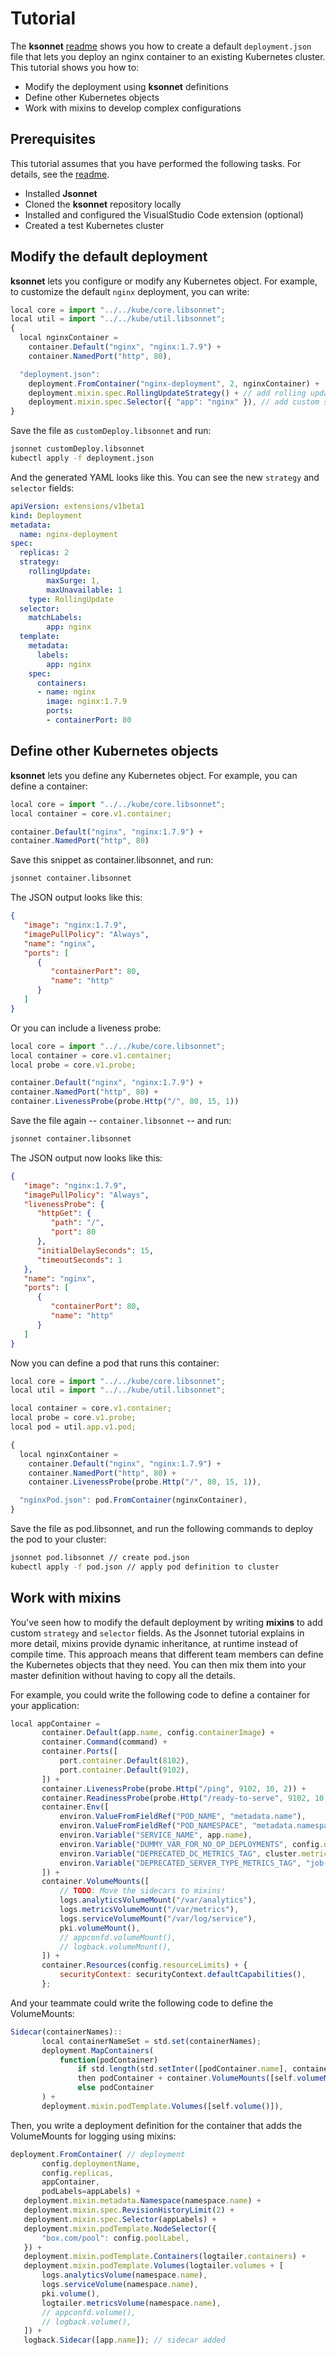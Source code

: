 # Tutorial

The **ksonnet** [readme][readme] 
shows you how to create a default 
`deployment.json` file that lets you deploy an nginx container 
to an existing Kubernetes cluster. This tutorial shows you how to:

* Modify the deployment using **ksonnet** definitions
* Define other Kubernetes objects
* Work with mixins to develop complex configurations

## Prerequisites

This tutorial assumes that you have performed the following 
tasks. For details, see the [readme][readme].

* Installed **Jsonnet**
* Cloned the **ksonnet** repository locally
* Installed and configured the VisualStudio Code extension 
(optional)
* Created a test Kubernetes cluster

## Modify the default deployment

**ksonnet** lets you configure or modify any Kubernetes object. For 
example, to customize the default `nginx` deployment, you can write:

```javascript
local core = import "../../kube/core.libsonnet";
local util = import "../../kube/util.libsonnet";
{
  local nginxContainer =
    container.Default("nginx", "nginx:1.7.9") +
    container.NamedPort("http", 80),

  "deployment.json":
    deployment.FromContainer("nginx-deployment", 2, nginxContainer) +
    deployment.mixin.spec.RollingUpdateStrategy() + // add rolling update strategy
    deployment.mixin.spec.Selector({ "app": "nginx" }), // add custom selector
}
```

Save the file as `customDeploy.libsonnet` 
and run:

```bash
jsonnet customDeploy.libsonnet
kubectl apply -f deployment.json
```

And the generated YAML looks like this. You can see the new `strategy` 
and `selector` fields:

```yaml
apiVersion: extensions/v1beta1
kind: Deployment
metadata:
  name: nginx-deployment
spec:
  replicas: 2
  strategy:
    rollingUpdate:
        maxSurge: 1,
        maxUnavailable: 1
    type: RollingUpdate
  selector:
    matchLabels:
        app: nginx
  template:
    metadata:
      labels:
        app: nginx
    spec:
      containers:
      - name: nginx
        image: nginx:1.7.9
        ports:
        - containerPort: 80
```

## Define other Kubernetes objects

**ksonnet** lets you define any Kubernetes object. For example, 
you can define a container:

```javascript
local core = import "../../kube/core.libsonnet";
local container = core.v1.container;

container.Default("nginx", "nginx:1.7.9") +
container.NamedPort("http", 80)
```

Save this snippet as container.libsonnet, and run:

```bash
jsonnet container.libsonnet
```

The JSON output looks like this:

```json
{
   "image": "nginx:1.7.9",
   "imagePullPolicy": "Always",
   "name": "nginx",
   "ports": [
      {
         "containerPort": 80,
         "name": "http"
      }
   ]
}
```

Or you can include a liveness probe:

```javascript
local core = import "../../kube/core.libsonnet";
local container = core.v1.container;
local probe = core.v1.probe;

container.Default("nginx", "nginx:1.7.9") +
container.NamedPort("http", 80) +
container.LivenessProbe(probe.Http("/", 80, 15, 1))
```

Save the file again -- `container.libsonnet` -- 
and run:

```bash
jsonnet container.libsonnet
```

The JSON output now looks like this:

```json
{
   "image": "nginx:1.7.9",
   "imagePullPolicy": "Always",
   "livenessProbe": {
      "httpGet": {
         "path": "/",
         "port": 80
      },
      "initialDelaySeconds": 15,
      "timeoutSeconds": 1
   },
   "name": "nginx",
   "ports": [
      {
         "containerPort": 80,
         "name": "http"
      }
   ]
}
```

Now you can define a pod that runs this container:

```javascript
local core = import "../../kube/core.libsonnet";
local util = import "../../kube/util.libsonnet";

local container = core.v1.container;
local probe = core.v1.probe;
local pod = util.app.v1.pod;

{
  local nginxContainer =
    container.Default("nginx", "nginx:1.7.9") +
    container.NamedPort("http", 80) +
    container.LivenessProbe(probe.Http("/", 80, 15, 1)),

  "nginxPod.json": pod.FromContainer(nginxContainer),
}
```

Save the file as pod.libsonnet, and run the following commands 
to deploy the pod to your cluster:

```bash
jsonnet pod.libsonnet // create pod.json
kubectl apply -f pod.json // apply pod definition to cluster
```

## Work with mixins

You've seen how to modify the default deployment by writing 
**mixins** to add custom `strategy` and `selector` fields. 
As the Jsonnet tutorial explains in more detail, mixins provide 
dynamic inheritance, at runtime instead of compile time. This 
approach means that different team members can define the 
Kubernetes objects that they need. You can then mix them into 
your master definition without having to copy all the details.

For example, you could write the following code to define a 
container for your application:

```javascript
local appContainer =
       container.Default(app.name, config.containerImage) +
       container.Command(command) +
       container.Ports([
           port.container.Default(8102),
           port.container.Default(9102),
       ]) +
       container.LivenessProbe(probe.Http("/ping", 9102, 10, 2)) +
       container.ReadinessProbe(probe.Http("/ready-to-serve", 9102, 10, 2)) +
       container.Env([
           environ.ValueFromFieldRef("POD_NAME", "metadata.name"),
           environ.ValueFromFieldRef("POD_NAMESPACE", "metadata.namespace"),
           environ.Variable("SERVICE_NAME", app.name),
           environ.Variable("DUMMY_VAR_FOR_NO_OP_DEPLOYMENTS", config.dummyVar),
           environ.Variable("DEPRECATED_DC_METRICS_TAG", cluster.metricsDC),
           environ.Variable("DEPRECATED_SERVER_TYPE_METRICS_TAG", "job-manager"),
       ]) +
       container.VolumeMounts([
           // TODO: Move the sidecars to mixins!
           logs.analyticsVolumeMount("/var/analytics"),
           logs.metricsVolumeMount("/var/metrics"),
           logs.serviceVolumeMount("/var/log/service"),
           pki.volumeMount(),
           // appconfd.volumeMount(),
           // logback.volumeMount(),
       ]) +
       container.Resources(config.resourceLimits) + {
           securityContext: securityContext.defaultCapabilities(),
       };
```

And your teammate could write the following code to define 
the VolumeMounts:

```javascript
Sidecar(containerNames)::
       local containerNameSet = std.set(containerNames);
       deployment.MapContainers(
           function(podContainer)
               if std.length(std.setInter([podContainer.name], containerNameSet)) > 0
               then podContainer + container.VolumeMounts([self.volumeMount()])
               else podContainer
       ) +
       deployment.mixin.podTemplate.Volumes([self.volume()]),
```

Then, you write a deployment definition for the container that 
adds the VolumeMounts for logging using mixins:

```javascript
deployment.FromContainer( // deployment
       config.deploymentName,
       config.replicas,
       appContainer,
       podLabels=appLabels) +
   deployment.mixin.metadata.Namespace(namespace.name) +
   deployment.mixin.spec.RevisionHistoryLimit(2) +
   deployment.mixin.spec.Selector(appLabels) +
   deployment.mixin.podTemplate.NodeSelector({
       "box.com/pool": config.poolLabel,
   }) +
   deployment.mixin.podTemplate.Containers(logtailer.containers) +
   deployment.mixin.podTemplate.Volumes(logtailer.volumes + [
       logs.analyticsVolume(namespace.name),
       logs.serviceVolume(namespace.name),
       pki.volume(),
       logtailer.metricsVolume(namespace.name),
       // appconfd.volume(),
       // logback.volume(),
   ]) +
   logback.Sidecar([app.name]); // sidecar added

```

[readme]: ../readme.md "ksonnet readme"


